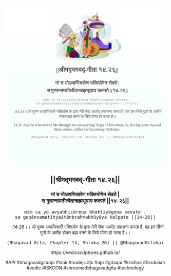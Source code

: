 <img src="../../asset/BG_14_26.png"/>
<center><h2>||श्रीमद्‍भगवद्‍-गीता १४.२६||</h2>
<h3>मां च योऽव्यभिचारेण भक्तियोगेन सेवते |<br/>स गुणान्समतीत्यैतान्ब्रह्मभूयाय कल्पते ||१४-२६||</h3>
<pre>māṃ ca yo.avyabhicāreṇa bhaktiyogena sevate .<br/>sa guṇānsamatītyaitānbrahmabhūyāya kalpate ||14-26||</pre>
<p>।।14.26।। जो पुरुष अव्यभिचारी भक्तियोग के द्वारा मेरी सेवा अर्थात् उपासना करता है, वह इन तीनों गुणों के अतीत होकर ब्रह्म बनने के लिये योग्य हो जाता है।।</p>
<pre>(Bhagavad Gita, Chapter 14, Shloka 26) || @BhagavadGitaApi</pre><p>https://vedicscriptures.github.io/</p><p>#API #bhagavadgitaapi #slok #nodejs #js #api #gitaapi #krishna #hinduism #vedic #ISKCON #shreemadbhagavadgita #technology</p></center>